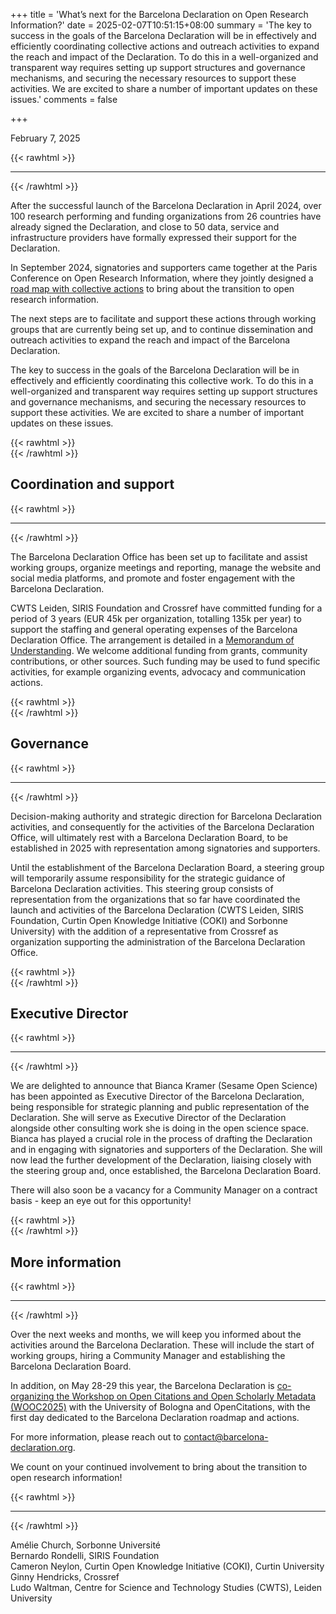+++
title = 'What’s next for the Barcelona Declaration on Open Research Information?'
date = 2025-02-07T10:51:15+08:00
summary = 'The key to success in the goals of the Barcelona Declaration will be in effectively and efficiently coordinating collective actions and outreach activities to expand the reach and impact of the Declaration. To do this in a well-organized and transparent way requires setting up support structures and governance mechanisms, and securing the necessary resources to support these activities. We are excited to share a number of important updates on these issues.'
comments = false

+++

February 7, 2025

{{< rawhtml >}}
<hr class="small">
{{< /rawhtml >}}

After the successful launch of the Barcelona Declaration in April 2024, over 100 research performing and funding organizations from 26 countries have already signed the Declaration, and close to 50 data, service and infrastructure providers have formally expressed their support for the Declaration.

In September 2024, signatories and supporters came together at the Paris Conference on Open Research Information, where they jointly designed a [road map with collective actions](https://barcelona-declaration.org/roadmap/) to bring about the transition to open research information. 

The next steps are to facilitate and support these actions through working groups that are currently being set up, and to continue dissemination and outreach activities to expand the reach and impact of the Barcelona Declaration. 

The key to success in the goals of the Barcelona Declaration will be in effectively and efficiently coordinating this collective work. To do this in a well-organized and transparent way requires setting up support structures and governance mechanisms, and securing the necessary resources to support these activities. We are excited to share a number of important updates on these issues. 


{{< rawhtml >}}
</br>
{{< /rawhtml >}}
## Coordination and support
{{< rawhtml >}}
<hr class="small">
{{< /rawhtml >}}

The Barcelona Declaration Office has been set up to facilitate and assist working groups, organize meetings and reporting, manage the website and social media platforms, and promote and foster engagement with the Barcelona Declaration. 

CWTS Leiden, SIRIS Foundation and Crossref have committed funding for a period of 3 years (EUR 45k per organization, totalling 135k per year) to support the staffing and general operating expenses of the Barcelona Declaration Office. The arrangement is detailed in a [Memorandum of Understanding](https://doi.org/10.5281/zenodo.14831723). We welcome additional funding from grants, community contributions, or other sources. Such funding may be used to fund specific activities, for example organizing events, advocacy and communication actions.

{{< rawhtml >}}
</br>
{{< /rawhtml >}}
## Governance
{{< rawhtml >}}
<hr class="small">
{{< /rawhtml >}}

Decision-making authority and strategic direction for Barcelona Declaration activities, and consequently for the activities of the Barcelona Declaration Office, will ultimately rest with a Barcelona Declaration Board, to be established in 2025 with representation among signatories and supporters. 

Until the establishment of the Barcelona Declaration Board, a steering group will temporarily assume responsibility for the strategic guidance of Barcelona Declaration activities. This steering group consists of representation from the organizations that so far have coordinated the launch and activities of the Barcelona Declaration (CWTS Leiden, SIRIS Foundation, Curtin Open Knowledge Initiative (COKI) and Sorbonne University) with the addition of a representative from Crossref as organization supporting the administration of the Barcelona Declaration Office.

{{< rawhtml >}}
</br>
{{< /rawhtml >}}
## Executive Director
{{< rawhtml >}}
<hr class="small">
{{< /rawhtml >}}

We are delighted to announce that Bianca Kramer (Sesame Open Science) has been appointed as Executive Director of the Barcelona Declaration, being responsible for strategic planning and public representation of the Declaration. She will serve as Executive Director of the Declaration alongside other consulting work she is doing in the open science space. Bianca has played a crucial role in the process of drafting the Declaration and in engaging with signatories and supporters of the Declaration. She will now lead the further development of the Declaration, liaising closely with the steering group and, once established, the Barcelona Declaration Board.

There will also soon be a vacancy for a Community Manager on a contract basis - keep an eye out for this opportunity! 

{{< rawhtml >}}
</br>
{{< /rawhtml >}}
## More information
{{< rawhtml >}}
<hr class="small">
{{< /rawhtml >}}

Over the next weeks and months, we will keep you informed about the activities around the Barcelona Declaration. These will include the start of working groups, hiring a Community Manager and establishing the Barcelona Declaration Board. 

In addition, on May 28-29 this year, the Barcelona Declaration is [co-organizing the Workshop on Open Citations and Open Scholarly Metadata (WOOC2025)](/conference_2025_bologna/) with the University of Bologna and OpenCitations, with the first day dedicated to the Barcelona Declaration roadmap and actions. 

For more information, please reach out to [contact@barcelona-declaration.org](mailto:contact@barcelona-declaration.org).

We count on your continued involvement to bring about the transition to open research information! 


{{< rawhtml >}}
<hr class="small">
{{< /rawhtml >}}

Amélie Church, Sorbonne Université    
Bernardo Rondelli, SIRIS Foundation   
Cameron Neylon, Curtin Open Knowledge Initiative (COKI), Curtin University  
Ginny Hendricks, Crossref  
Ludo Waltman, Centre for Science and Technology Studies (CWTS), Leiden University

